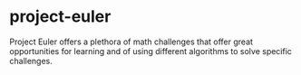 # project-euler
Project Euler offers a plethora of math challenges that offer great opportunities for learning and of using different algorithms to solve specific challenges.
